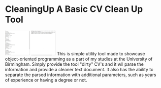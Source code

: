 # CleaningUp A Basic CV Clean Up Tool

<img src="images/1.png" alt="Logo" width="80" height="80"> <img src="images/2.png" alt="Logo" width="80" height="80">
 This is simple utility tool made to showcase object-oriented programming as a part of my studies at the University of Birmingham. Simply provide the tool "dirty" CV's and it wll parse the information and provide a cleaner text document. It also has the ability to separate the parsed information with additional parameters, such as years of experience or having a degree or not. 
